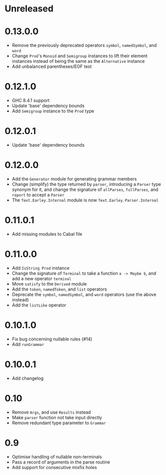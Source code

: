 # Unreleased

# 0.13.0.0

- Remove the previously deprecated operators `symbol`, `namedSymbol`, and `word`
- Change `Prod`'s `Monoid` and `Semigroup` instances to lift their element instances instead of being the same as the `Alternative` instance
- Add unbalanced parentheses/EOF test

# 0.12.1.0

- GHC 8.4.1 support
- Update 'base' dependency bounds
- Add `Semigroup` instance to the `Prod` type

# 0.12.0.1

- Update 'base' dependency bounds

# 0.12.0.0

- Add the `Generator` module for generating grammar members
- Change (simplify) the type returned by `parser`, introducing  a `Parser` type synonym for it, and change the signature of `allParses`, `fullParses`, and `report` to accept a `Parser`
- The `Text.Earley.Internal` module is now `Text.Earley.Parser.Internal`

# 0.11.0.1

- Add missing modules to Cabal file

# 0.11.0.0

- Add `IsString Prod` instance
- Change the signature of `Terminal` to take a function `a -> Maybe b`, and add a new operator `terminal`
- Move `satisfy` to the `Derived` module
- Add the `token`, `namedToken`, and `list` operators
- Deprecate the `symbol`, `namedSymbol`, and `word` operators (use the above instead)
- Add the `listLike` operator

# 0.10.1.0

- Fix bug concerning nullable rules (#14)
- Add `runGrammar`

# 0.10.0.1

- Add changelog

# 0.10

- Remove `Args`, and use `Results` instead
- Make `parser` function not take input directly
- Remove redundant type parameter to `Grammar`

# 0.9

- Optimise handling of nullable non-terminals
- Pass a record of arguments in the parse routine
- Add support for consecutive mixfix holes
